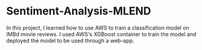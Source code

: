 # Sentiment-Analysis-MLEND

In this project, I learned how to use AWS to train a classification model on IMBd movie reviews. I used AWS's XGBoost container to train the model and deployed the model to be used through a web-app. 
